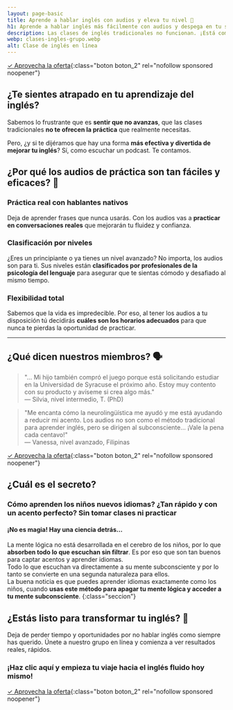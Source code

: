```yaml
---
layout: page-basic
title: Aprende a hablar inglés con audios y eleva tu nivel 🚀
h1: Aprende a hablar inglés más fácilmente con audios y despega en tu segundo idioma
description: Las clases de inglés tradicionales no funcionan. ¡Está comprobado! Pero, ¿y si te dijéramos que hay una forma más efectiva de mejorar tu inglés? Descúbrelo!
webp: clases-ingles-grupo.webp
alt: Clase de inglés en línea
---
```

[✓ Aprovecha la oferta]({{site.afiliado1}}){:class="boton boton_2" rel="nofollow sponsored noopener"}

## ¿Te sientes atrapado en tu aprendizaje del inglés?

Sabemos lo frustrante que es **sentir que no avanzas**, que las clases tradicionales **no te ofrecen la práctica** que realmente necesitas.

Pero, ¿y si te dijéramos que hay una forma **más efectiva y divertida de mejorar tu inglés**? Sí, como escuchar un podcast. Te contamos.

## ¿Por qué los audios de práctica son tan fáciles y eficaces? 🌟

### Práctica real con hablantes nativos

Deja de aprender frases que nunca usarás. Con los audios vas a **practicar en conversaciones reales** que mejorarán tu fluidez y confianza.

### Clasificación por niveles

¿Eres un principiante o ya tienes un nivel avanzado? No importa, los audios son para ti. Sus niveles están **clasificados por profesionales de la psicología del lenguaje** para asegurar que te sientas cómodo y desafiado al mismo tiempo.

### Flexibilidad total

Sabemos que la vida es impredecible. Por eso, al tener los audios a tu disposición tú decidirás **cuáles son los horarios adecuados** para que nunca te pierdas la oportunidad de practicar.

----

## ¿Qué dicen nuestros miembros? 🗣️

> "... Mi hijo también compró el juego porque está solicitando estudiar en la Universidad de Syracuse el próximo año. Estoy muy contento con su producto y avíseme si crea algo más."  
> — Silvia, nivel intermedio, T. (PhD)

> "Me encanta cómo la neurolingüística me ayudó y me está ayudando a reducir mi acento. Los audios no son como el método tradicional para aprender inglés, pero se dirigen al subconsciente... ¡Vale la pena cada centavo!"  
> — Vanessa, nivel avanzado, Filipinas

[✓ Aprovecha la oferta]({{site.afiliado1}}){:class="boton boton_2" rel="nofollow sponsored noopener"}

## ¿Cuál es el secreto?

### Cómo aprenden los niños nuevos idiomas? ¿Tan rápido y con un acento perfecto? Sin tomar clases ni practicar

#### ¡No es magia! Hay una ciencia detrás...

La mente lógica no está desarrollada en el cerebro de los niños, por lo que **absorben todo lo que escuchan sin filtrar**. Es por eso que son tan buenos para captar acentos y aprender idiomas.  
Todo lo que escuchan va directamente a su mente subconsciente y por lo tanto se convierte en una segunda naturaleza para ellos.  
La buena noticia es que puedes aprender idiomas exactamente como los niños, cuando **usas este método para apagar tu mente lógica y acceder a tu mente subconsciente**.
{:class="seccion"}

## ¿Estás listo para transformar tu inglés? 🎯

Deja de perder tiempo y oportunidades por no hablar inglés como siempre has querido. Únete a nuestro grupo en línea y comienza a ver resultados reales, rápidos.

### ¡Haz clic aquí y empieza tu viaje hacia el inglés fluido hoy mismo!

[✓ Aprovecha la oferta]({{site.afiliado1}}){:class="boton boton_2" rel="nofollow sponsored noopener"}
